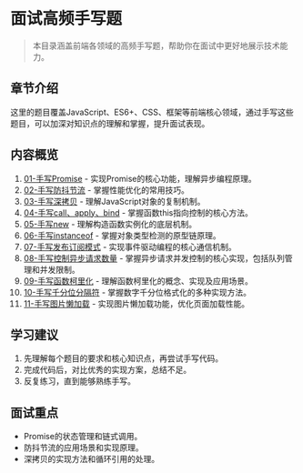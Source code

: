 # 面试高频手写题

> 本目录涵盖前端各领域的高频手写题，帮助你在面试中更好地展示技术能力。

## 章节介绍

这里的题目覆盖JavaScript、ES6+、CSS、框架等前端核心领域，通过手写这些题目，可以加深对知识点的理解和掌握，提升面试表现。

## 内容概览

1. [01-手写Promise](./01-手写Promise.md) - 实现Promise的核心功能，理解异步编程原理。
2. [02-手写防抖节流](./02-手写防抖节流.md) - 掌握性能优化的常用技巧。
3. [03-手写深拷贝](./03-手写深拷贝.md) - 理解JavaScript对象的复制机制。
4. [04-手写call、apply、bind](./04-手写call、apply、bind.md) - 掌握函数this指向控制的核心方法。
5. [05-手写new](./05-手写new.md) - 理解构造函数实例化的底层机制。
6. [06-手写instanceof](./06-手写instanceof.md) - 掌握对象类型检测的原型链原理。
7. [07-手写发布订阅模式](./07-手写发布订阅模式.md) - 实现事件驱动编程的核心通信机制。
8. [08-手写控制异步请求数量](./08-手写控制异步请求数量.md) - 掌握异步请求并发控制的核心实现，包括队列管理和并发限制。
9. [09-手写函数柯里化](./09-手写函数柯里化.md) - 理解函数柯里化的概念、实现及应用场景。
10. [10-手写千分位分隔符](./10-手写千分位分隔符.md) - 掌握数字千分位格式化的多种实现方法。
11. [11-手写图片懒加载](./11-手写图片懒加载.md) - 实现图片懒加载功能，优化页面加载性能。

## 学习建议

1. 先理解每个题目的要求和核心知识点，再尝试手写代码。
2. 完成代码后，对比优秀的实现方案，总结不足。
3. 反复练习，直到能够熟练手写。

## 面试重点

- Promise的状态管理和链式调用。
- 防抖节流的应用场景和实现原理。
- 深拷贝的实现方法和循环引用的处理。